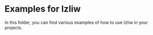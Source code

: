 # Examples for Izliw

In this folder, you can find various examples of how to use Izliw in your projects.